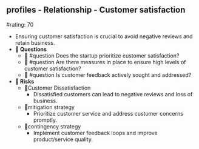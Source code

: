 ## profiles - Relationship - Customer satisfaction
#rating: 70
- Ensuring customer satisfaction is crucial to avoid negative reviews and retain business.
- **💭 Questions**
  - 💭 #question Does the startup prioritize customer satisfaction?
  - 💭 #question Are there measures in place to ensure high levels of customer satisfaction?
  - 💭 #question Is customer feedback actively sought and addressed?
- **🚨 Risks**
  - 🚨Customer Dissatisfaction
    - Dissatisfied customers can lead to negative reviews and loss of business.
  - 🚨mitigation strategy
    - Prioritize customer service and address customer concerns promptly.
  - 🚨contingency strategy
    - Implement customer feedback loops and improve product/service quality.


